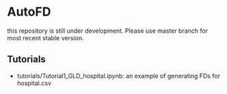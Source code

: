# AutoFD
this repository is still under development.
Please use master branch for most recent stable version. 

## Tutorials
* tutorials/Tutorial1_GLD_hospital.ipynb: an example of generating FDs for hospital.csv
